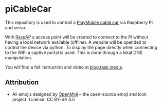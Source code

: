 # piCableCar

This repository is used to controll a [PlayMobile cable car](https://www.playmobil.ca/en/mountain-cable-car/9830.html) via Raspberry Pi and servo.

With [RaspAP](https://raspap.com/) a access point will be created to connect to the Pi without having a local network available (offline).
A website will be opended to control the device via python.
To display the page directly when connecting to the WiFi a captive portal is used.
This is done through a lokal DNS manipulation.

You will find a full instruction and video at [blog.task.media](https://blog.task.media/article/rpi/rpi-ap-dns/).

## Attribution

- All emojis designed by [OpenMoji](https://openmoji.org/) – the open-source emoji and icon project. License: CC BY-SA 4.0
